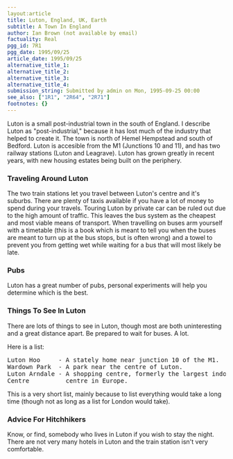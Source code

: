 ```yaml
---
layout:article
title: Luton, England, UK, Earth
subtitle: A Town In England
author: Ian Brown (not available by email)
factuality: Real
pgg_id: 7R1
pgg_date: 1995/09/25
article_date: 1995/09/25
alternative_title_1: 
alternative_title_2: 
alternative_title_3: 
alternative_title_4: 
submission_string: Submitted by admin on Mon, 1995-09-25 00:00
see_also: ["1R1", "2R64", "2R71"]
footnotes: {}
---
```

<div>
<p>Luton is a small post-industrial town in the south of England. I describe Luton as "post-industrial," because it has lost much of the industry that helped to create it. The town is north of Hemel Hempstead and south of Bedford. Luton is accesible from the M1 (Junctions 10 and 11), and has two railway stations (Luton and Leagrave). Luton has grown greatly in recent years, with new housing estates being built on the periphery.</p>
<h3>Traveling Around Luton</h3>
<p>The two train stations let you travel between Luton's centre and it's suburbs. There are plenty of taxis available if you have a lot of money to spend during your travels. Touring Luton by private car can be ruled out due to the high amount of traffic. This leaves the bus system as the cheapest and most viable means of transport. When travelling on buses arm yourself with a timetable (this is a book which is meant to tell you when the buses are meant to turn up at the bus stops, but is often wrong) and a towel to prevent you from getting wet while waiting for a bus that will most likely be late.</p>
<h3>Pubs</h3>
<p>Luton has a great number of pubs, personal experiments will help you determine which is the best.</p>
<h3>Things To See In Luton</h3>
<p>There are lots of things to see in Luton, though most are both uninteresting and a great distance apart. Be prepared to wait for buses. A lot.</p>
<p>Here is a list:</p>
<pre>
Luton Hoo     - A stately home near junction 10 of the M1.
Wardown Park  - A park near the centre of Luton.
Luton Arndale - A shopping centre, formerly the largest indoor shopping
Centre          centre in Europe.
</pre>
<p>This is a very short list, mainly because to list everything would take a long time (though not as long as a list for London would take).</p>
<h3>Advice For Hitchhikers</h3>
<p>Know, or find, somebody who lives in Luton if you wish to stay the night. There are not very many hotels in Luton and the train station isn't very comfortable.</p>
</div>
